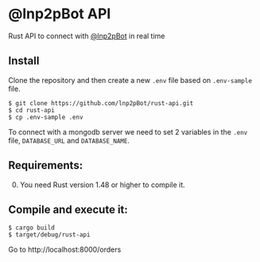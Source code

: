 # @lnp2pBot API

Rust API to connect with [@lnp2pBot](https://github.com/lnp2pBot/bot) in real time

## Install

Clone the repository and then create a new `.env` file based on `.env-sample` file.

```
$ git clone https://github.com/lnp2pBot/rust-api.git
$ cd rust-api
$ cp .env-sample .env
```

To connect with a mongodb server we need to set 2 variables in the `.env` file, `DATABASE_URL` and `DATABASE_NAME`.

## Requirements:

0. You need Rust version 1.48 or higher to compile it.

## Compile and execute it:

```
$ cargo build
$ target/debug/rust-api
```

Go to http://localhost:8000/orders
